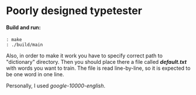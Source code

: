 # Poorly designed typetester

#### Build and run:
```console
: make
: ./build/main
```

Also, in order to make it work you have to specify correct path to "dictionary" directory. Then you should place there a file called ***default.txt*** with words you want to train. The file is read line-by-line, so it is expected to be one word in one line.

Personally, I used *google-10000-english*.
